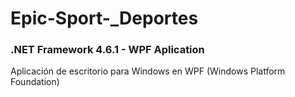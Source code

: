 # Epic-Sport-_Deportes

### .NET Framework 4.6.1 - WPF Aplication

Aplicación de escritorio para Windows en WPF (Windows Platform Foundation)
